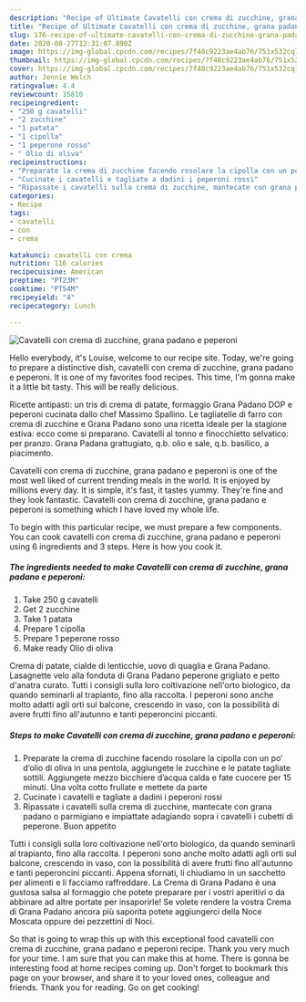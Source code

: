 ```yaml
---
description: "Recipe of Ultimate Cavatelli con crema di zucchine, grana padano e peperoni"
title: "Recipe of Ultimate Cavatelli con crema di zucchine, grana padano e peperoni"
slug: 176-recipe-of-ultimate-cavatelli-con-crema-di-zucchine-grana-padano-e-peperoni
date: 2020-08-27T12:31:07.890Z
image: https://img-global.cpcdn.com/recipes/7f48c9223ae4ab76/751x532cq70/cavatelli-con-crema-di-zucchine-grana-padano-e-peperoni-recipe-main-photo.jpg
thumbnail: https://img-global.cpcdn.com/recipes/7f48c9223ae4ab76/751x532cq70/cavatelli-con-crema-di-zucchine-grana-padano-e-peperoni-recipe-main-photo.jpg
cover: https://img-global.cpcdn.com/recipes/7f48c9223ae4ab76/751x532cq70/cavatelli-con-crema-di-zucchine-grana-padano-e-peperoni-recipe-main-photo.jpg
author: Jennie Welch
ratingvalue: 4.4
reviewcount: 15810
recipeingredient:
- "250 g cavatelli"
- "2 zucchine"
- "1 patata"
- "1 cipolla"
- "1 peperone rosso"
- " Olio di oliva"
recipeinstructions:
- "Preparate la crema di zucchine facendo rosolare la cipolla con un po’ d’olio di oliva in una pentola, aggiungete le zucchine e le patate tagliate sottili. Aggiungete mezzo bicchiere d’acqua calda e fate cuocere per 15 minuti. Una volta cotto frullate e mettete da parte"
- "Cucinate i cavatelli e tagliate a dadini i peperoni rossi"
- "Ripassate i cavatelli sulla crema di zucchine, mantecate con grana padano o parmigiano e impiattate adagiando sopra i cavatelli i cubetti di peperone. Buon appetito"
categories:
- Recipe
tags:
- cavatelli
- con
- crema

katakunci: cavatelli con crema 
nutrition: 116 calories
recipecuisine: American
preptime: "PT23M"
cooktime: "PT54M"
recipeyield: "4"
recipecategory: Lunch

---
```



![Cavatelli con crema di zucchine, grana padano e peperoni](https://img-global.cpcdn.com/recipes/7f48c9223ae4ab76/751x532cq70/cavatelli-con-crema-di-zucchine-grana-padano-e-peperoni-recipe-main-photo.jpg)

Hello everybody, it's Louise, welcome to our recipe site. Today, we're going to prepare a distinctive dish, cavatelli con crema di zucchine, grana padano e peperoni. It is one of my favorites food recipes. This time, I'm gonna make it a little bit tasty. This will be really delicious.

Ricette antipasti: un tris di crema di patate, formaggio Grana Padano DOP e peperoni cucinata dallo chef Massimo Spallino. Le tagliatelle di farro con crema di zucchine e Grana Padano sono una ricetta ideale per la stagione estiva: ecco come si preparano. Cavatelli al tonno e finocchietto selvatico: per pranzo. Grana Padana grattugiato, q.b. olio e sale, q.b. basilico, a piacimento.

Cavatelli con crema di zucchine, grana padano e peperoni is one of the most well liked of current trending meals in the world. It is enjoyed by millions every day. It is simple, it's fast, it tastes yummy. They're fine and they look fantastic. Cavatelli con crema di zucchine, grana padano e peperoni is something which I have loved my whole life.


To begin with this particular recipe, we must prepare a few components. You can cook cavatelli con crema di zucchine, grana padano e peperoni using 6 ingredients and 3 steps. Here is how you cook it.

<!--inarticleads1-->

##### The ingredients needed to make Cavatelli con crema di zucchine, grana padano e peperoni:

1. Take 250 g cavatelli
1. Get 2 zucchine
1. Take 1 patata
1. Prepare 1 cipolla
1. Prepare 1 peperone rosso
1. Make ready  Olio di oliva


Crema di patate, cialde di lenticchie, uovo di quaglia e Grana Padano. Lasagnette velo alla fonduta di Grana Padano peperone grigliato e petto d&#39;anatra curato. Tutti i consigli sulla loro coltivazione nell&#39;orto biologico, da quando seminarli al trapianto, fino alla raccolta. I peperoni sono anche molto adatti agli orti sul balcone, crescendo in vaso, con la possibilità di avere frutti fino all&#39;autunno e tanti peperoncini piccanti. 

<!--inarticleads2-->

##### Steps to make Cavatelli con crema di zucchine, grana padano e peperoni:

1. Preparate la crema di zucchine facendo rosolare la cipolla con un po’ d’olio di oliva in una pentola, aggiungete le zucchine e le patate tagliate sottili. Aggiungete mezzo bicchiere d’acqua calda e fate cuocere per 15 minuti. Una volta cotto frullate e mettete da parte
1. Cucinate i cavatelli e tagliate a dadini i peperoni rossi
1. Ripassate i cavatelli sulla crema di zucchine, mantecate con grana padano o parmigiano e impiattate adagiando sopra i cavatelli i cubetti di peperone. Buon appetito


Tutti i consigli sulla loro coltivazione nell&#39;orto biologico, da quando seminarli al trapianto, fino alla raccolta. I peperoni sono anche molto adatti agli orti sul balcone, crescendo in vaso, con la possibilità di avere frutti fino all&#39;autunno e tanti peperoncini piccanti. Appena sfornati, li chiudiamo in un sacchetto per alimenti e li facciamo raffreddare. La Crema di Grana Padano è una gustosa salsa al formaggio che potete preparare per i vostri aperitivi o da abbinare ad altre portate per insaporirle! Se volete rendere la vostra Crema di Grana Padano ancora più saporita potete aggiungerci della Noce Moscata oppure dei pezzettini di Noci. 

So that is going to wrap this up with this exceptional food cavatelli con crema di zucchine, grana padano e peperoni recipe. Thank you very much for your time. I am sure that you can make this at home. There is gonna be interesting food at home recipes coming up. Don't forget to bookmark this page on your browser, and share it to your loved ones, colleague and friends. Thank you for reading. Go on get cooking!
